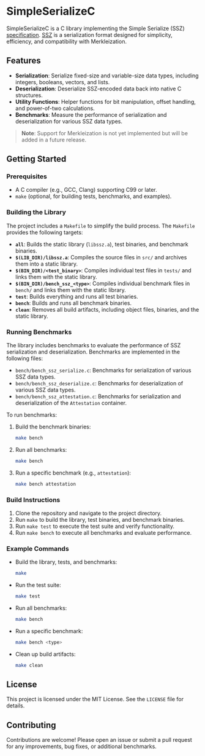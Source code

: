 # SimpleSerializeC

SimpleSerializeC is a C library implementing the Simple Serialize (SSZ) [specification](https://github.com/ethereum/consensus-specs/blob/dev/ssz/simple-serialize.md). [SSZ](https://github.com/ethereum/consensus-specs/blob/dev/ssz/simple-serialize.md) is a serialization format designed for simplicity, efficiency, and compatibility with Merkleization.

## Features

- **Serialization**: Serialize fixed-size and variable-size data types, including integers, booleans, vectors, and lists.
- **Deserialization**: Deserialize SSZ-encoded data back into native C structures.
- **Utility Functions**: Helper functions for bit manipulation, offset handling, and power-of-two calculations.
- **Benchmarks**: Measure the performance of serialization and deserialization for various SSZ data types.

> **Note**: Support for Merkleization is not yet implemented but will be added in a future release.

## Getting Started

### Prerequisites
- A C compiler (e.g., GCC, Clang) supporting C99 or later.
- `make` (optional, for building tests, benchmarks, and examples).

### Building the Library
The project includes a `Makefile` to simplify the build process. The `Makefile` provides the following targets:

- **`all`**: Builds the static library (`libssz.a`), test binaries, and benchmark binaries.
- **`$(LIB_DIR)/libssz.a`**: Compiles the source files in `src/` and archives them into a static library.
- **`$(BIN_DIR)/<test_binary>`**: Compiles individual test files in `tests/` and links them with the static library.
- **`$(BIN_DIR)/bench_ssz_<type>`**: Compiles individual benchmark files in `bench/` and links them with the static library.
- **`test`**: Builds everything and runs all test binaries.
- **`bench`**: Builds and runs all benchmark binaries.
- **`clean`**: Removes all build artifacts, including object files, binaries, and the static library.

### Running Benchmarks
The library includes benchmarks to evaluate the performance of SSZ serialization and deserialization. Benchmarks are implemented in the following files:
- `bench/bench_ssz_serialize.c`: Benchmarks for serialization of various SSZ data types.
- `bench/bench_ssz_deserialize.c`: Benchmarks for deserialization of various SSZ data types.
- `bench/bench_ssz_attestation.c`: Benchmarks for serialization and deserialization of the `Attestation` container.

To run benchmarks:
1. Build the benchmark binaries:
   ```bash
   make bench
   ```
2. Run all benchmarks:
   ```bash
   make bench
   ```
3. Run a specific benchmark (e.g., `attestation`):
   ```bash
   make bench attestation
   ```

### Build Instructions
1. Clone the repository and navigate to the project directory.
2. Run `make` to build the library, test binaries, and benchmark binaries.
3. Run `make test` to execute the test suite and verify functionality.
4. Run `make bench` to execute all benchmarks and evaluate performance.

### Example Commands
- Build the library, tests, and benchmarks:
  ```bash
  make
  ```
- Run the test suite:
  ```bash
  make test
  ```
- Run all benchmarks:
  ```bash
  make bench
  ```
- Run a specific benchmark:
  ```bash
  make bench <type>
  ```
- Clean up build artifacts:
  ```bash
  make clean
  ```

## License
This project is licensed under the MIT License. See the `LICENSE` file for details.

## Contributing
Contributions are welcome! Please open an issue or submit a pull request for any improvements, bug fixes, or additional benchmarks.
